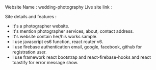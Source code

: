 Website Name : wedding-photography
Live site link : 

Site details and  features :
* It's a photographer website.
* It's mention photographer services, about, contact address.
* It's website contain her/his works sample.
* I use javascript es6 function, react router v6.
* I use firebase authentication email, google, facebook, github for registration user.
* I use framework react bootstrap and react-firebase-hooks and react toastify for error message show.

